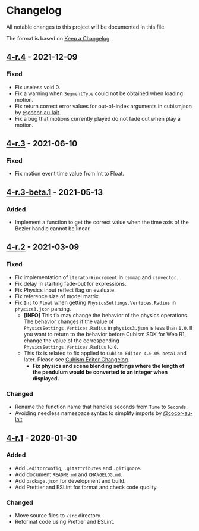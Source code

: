 # Changelog

All notable changes to this project will be documented in this file.

The format is based on [Keep a Changelog](https://keepachangelog.com/en/1.0.0/).

## [4-r.4] - 2021-12-09

### Fixed

* Fix useless void 0.
* Fix a warning when `SegmentType` could not be obtained when loading motion.
* Fix return correct error values for out-of-index arguments in cubismjson by [@cocor-au-lait](https://github.com/cocor-au-lait).
* Fix a bug that motions currently played do not fade out when play a motion.


## [4-r.3] - 2021-06-10

### Fixed

* Fix motion event time value from Int to Float.


## [4-r.3-beta.1] - 2021-05-13

### Added

* Implement a function to get the correct value when the time axis of the Bezier handle cannot be linear.


## [4-r.2] - 2021-03-09

### Fixed

* Fix implementation of `iterator#increment` in `csmmap` and `csmvector`.
* Fix delay in starting fade-out for expressions.
* Fix Physics input reflect flag on evaluate.
* Fix reference size of model matrix.
* Fix `Int` to `Float` when getting `PhysicsSettings.Vertices.Radius` in `physics3.json` parsing.
   * **[INFO]** This fix may change the behavior of the physics operations.
     The behavior changes if the value of `PhysicsSettings.Vertices.Radius` in `physics3.json` is less than `1.0`.
     If you want to return to the behavior before Cubism SDK for Web R1,
     change the value of the corresponding `PhysicsSettings.Vertices.Radius` to `0`.
   * This fix is related to fix applied to `Cubism Editor 4.0.05 beta1` and later.
     Please see [Cubism Editor Changelog](https://docs.live2d.com/cubism-editor-manual/updates4/).
      * **Fix physics and scene blending settings where the length of the pendulum would be converted to an integer when displayed.**

### Changed

* Rename the function name that handles seconds from `Time` to `Seconds`.
* Avoiding needless namespace syntax to simplify imports by [@cocor-au-lait](https://github.com/cocor-au-lait)


## [4-r.1] - 2020-01-30

### Added

* Add `.editorconfig`, `.gitattributes` and `.gitignore`.
* Add document `README.md` and `CHANGELOG.md`.
* Add `package.json` for development and build.
* Add Prettier and ESLint for format and check code quolity.

### Changed

* Move source files to `/src` directory.
* Reformat code using Prettier and ESLint.


[4-r.4]: https://github.com/Live2D/CubismWebFramework/compare/4-r.3...4-r.4
[4-r.3]: https://github.com/Live2D/CubismWebFramework/compare/4-r.3-beta.1...4-r.3
[4-r.3-beta.1]: https://github.com/Live2D/CubismWebFramework/compare/4-r.2...4-r.3-beta.1
[4-r.2]: https://github.com/Live2D/CubismWebFramework/compare/4-r.1...4-r.2
[4-r.1]: https://github.com/Live2D/CubismWebFramework/compare/ce2585a919ac6e99f64dd468933772c6f1abbcc7...4-r.1
